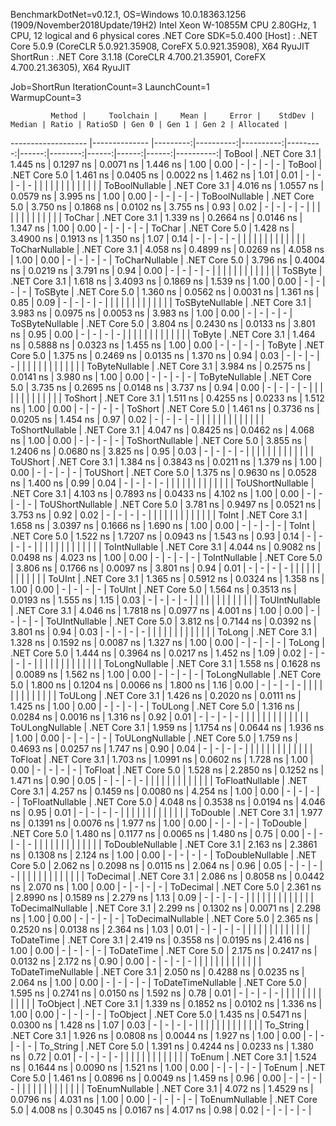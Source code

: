 
BenchmarkDotNet=v0.12.1, OS=Windows 10.0.18363.1256 (1909/November2018Update/19H2)
Intel Xeon W-10855M CPU 2.80GHz, 1 CPU, 12 logical and 6 physical cores
.NET Core SDK=5.0.400
  [Host]   : .NET Core 5.0.9 (CoreCLR 5.0.921.35908, CoreFX 5.0.921.35908), X64 RyuJIT
  ShortRun : .NET Core 3.1.18 (CoreCLR 4.700.21.35901, CoreFX 4.700.21.36305), X64 RyuJIT

Job=ShortRun  IterationCount=3  LaunchCount=1  
WarmupCount=3  

             Method |     Toolchain |     Mean |     Error |    StdDev |   Median | Ratio | RatioSD | Gen 0 | Gen 1 | Gen 2 | Allocated |
------------------- |-------------- |---------:|----------:|----------:|---------:|------:|--------:|------:|------:|------:|----------:|
             ToBool | .NET Core 3.1 | 1.445 ns | 0.1297 ns | 0.0071 ns | 1.446 ns |  1.00 |    0.00 |     - |     - |     - |         - |
             ToBool | .NET Core 5.0 | 1.461 ns | 0.0405 ns | 0.0022 ns | 1.462 ns |  1.01 |    0.01 |     - |     - |     - |         - |
                    |               |          |           |           |          |       |         |       |       |       |           |
     ToBoolNullable | .NET Core 3.1 | 4.016 ns | 1.0557 ns | 0.0579 ns | 3.995 ns |  1.00 |    0.00 |     - |     - |     - |         - |
     ToBoolNullable | .NET Core 5.0 | 3.750 ns | 0.1868 ns | 0.0102 ns | 3.755 ns |  0.93 |    0.02 |     - |     - |     - |         - |
                    |               |          |           |           |          |       |         |       |       |       |           |
             ToChar | .NET Core 3.1 | 1.339 ns | 0.2664 ns | 0.0146 ns | 1.347 ns |  1.00 |    0.00 |     - |     - |     - |         - |
             ToChar | .NET Core 5.0 | 1.428 ns | 3.4900 ns | 0.1913 ns | 1.350 ns |  1.07 |    0.14 |     - |     - |     - |         - |
                    |               |          |           |           |          |       |         |       |       |       |           |
     ToCharNullable | .NET Core 3.1 | 4.058 ns | 0.4899 ns | 0.0269 ns | 4.058 ns |  1.00 |    0.00 |     - |     - |     - |         - |
     ToCharNullable | .NET Core 5.0 | 3.796 ns | 0.4004 ns | 0.0219 ns | 3.791 ns |  0.94 |    0.00 |     - |     - |     - |         - |
                    |               |          |           |           |          |       |         |       |       |       |           |
            ToSByte | .NET Core 3.1 | 1.618 ns | 3.4093 ns | 0.1869 ns | 1.539 ns |  1.00 |    0.00 |     - |     - |     - |         - |
            ToSByte | .NET Core 5.0 | 1.360 ns | 0.0562 ns | 0.0031 ns | 1.361 ns |  0.85 |    0.09 |     - |     - |     - |         - |
                    |               |          |           |           |          |       |         |       |       |       |           |
    ToSByteNullable | .NET Core 3.1 | 3.983 ns | 0.0975 ns | 0.0053 ns | 3.983 ns |  1.00 |    0.00 |     - |     - |     - |         - |
    ToSByteNullable | .NET Core 5.0 | 3.804 ns | 0.2430 ns | 0.0133 ns | 3.801 ns |  0.95 |    0.00 |     - |     - |     - |         - |
                    |               |          |           |           |          |       |         |       |       |       |           |
             ToByte | .NET Core 3.1 | 1.464 ns | 0.5888 ns | 0.0323 ns | 1.455 ns |  1.00 |    0.00 |     - |     - |     - |         - |
             ToByte | .NET Core 5.0 | 1.375 ns | 0.2469 ns | 0.0135 ns | 1.370 ns |  0.94 |    0.03 |     - |     - |     - |         - |
                    |               |          |           |           |          |       |         |       |       |       |           |
     ToByteNullable | .NET Core 3.1 | 3.984 ns | 0.2575 ns | 0.0141 ns | 3.980 ns |  1.00 |    0.00 |     - |     - |     - |         - |
     ToByteNullable | .NET Core 5.0 | 3.735 ns | 0.2695 ns | 0.0148 ns | 3.737 ns |  0.94 |    0.00 |     - |     - |     - |         - |
                    |               |          |           |           |          |       |         |       |       |       |           |
            ToShort | .NET Core 3.1 | 1.511 ns | 0.4255 ns | 0.0233 ns | 1.512 ns |  1.00 |    0.00 |     - |     - |     - |         - |
            ToShort | .NET Core 5.0 | 1.461 ns | 0.3736 ns | 0.0205 ns | 1.454 ns |  0.97 |    0.02 |     - |     - |     - |         - |
                    |               |          |           |           |          |       |         |       |       |       |           |
    ToShortNullable | .NET Core 3.1 | 4.047 ns | 0.8425 ns | 0.0462 ns | 4.068 ns |  1.00 |    0.00 |     - |     - |     - |         - |
    ToShortNullable | .NET Core 5.0 | 3.855 ns | 1.2406 ns | 0.0680 ns | 3.825 ns |  0.95 |    0.03 |     - |     - |     - |         - |
                    |               |          |           |           |          |       |         |       |       |       |           |
           ToUShort | .NET Core 3.1 | 1.384 ns | 0.3843 ns | 0.0211 ns | 1.379 ns |  1.00 |    0.00 |     - |     - |     - |         - |
           ToUShort | .NET Core 5.0 | 1.375 ns | 0.9630 ns | 0.0528 ns | 1.400 ns |  0.99 |    0.04 |     - |     - |     - |         - |
                    |               |          |           |           |          |       |         |       |       |       |           |
   ToUShortNullable | .NET Core 3.1 | 4.103 ns | 0.7893 ns | 0.0433 ns | 4.102 ns |  1.00 |    0.00 |     - |     - |     - |         - |
   ToUShortNullable | .NET Core 5.0 | 3.781 ns | 0.9497 ns | 0.0521 ns | 3.753 ns |  0.92 |    0.02 |     - |     - |     - |         - |
                    |               |          |           |           |          |       |         |       |       |       |           |
              ToInt | .NET Core 3.1 | 1.658 ns | 3.0397 ns | 0.1666 ns | 1.690 ns |  1.00 |    0.00 |     - |     - |     - |         - |
              ToInt | .NET Core 5.0 | 1.522 ns | 1.7207 ns | 0.0943 ns | 1.543 ns |  0.93 |    0.14 |     - |     - |     - |         - |
                    |               |          |           |           |          |       |         |       |       |       |           |
      ToIntNullable | .NET Core 3.1 | 4.044 ns | 0.9082 ns | 0.0498 ns | 4.023 ns |  1.00 |    0.00 |     - |     - |     - |         - |
      ToIntNullable | .NET Core 5.0 | 3.806 ns | 0.1766 ns | 0.0097 ns | 3.801 ns |  0.94 |    0.01 |     - |     - |     - |         - |
                    |               |          |           |           |          |       |         |       |       |       |           |
             ToUInt | .NET Core 3.1 | 1.365 ns | 0.5912 ns | 0.0324 ns | 1.358 ns |  1.00 |    0.00 |     - |     - |     - |         - |
             ToUInt | .NET Core 5.0 | 1.564 ns | 0.3513 ns | 0.0193 ns | 1.555 ns |  1.15 |    0.03 |     - |     - |     - |         - |
                    |               |          |           |           |          |       |         |       |       |       |           |
     ToUIntNullable | .NET Core 3.1 | 4.046 ns | 1.7818 ns | 0.0977 ns | 4.001 ns |  1.00 |    0.00 |     - |     - |     - |         - |
     ToUIntNullable | .NET Core 5.0 | 3.812 ns | 0.7144 ns | 0.0392 ns | 3.801 ns |  0.94 |    0.03 |     - |     - |     - |         - |
                    |               |          |           |           |          |       |         |       |       |       |           |
             ToLong | .NET Core 3.1 | 1.328 ns | 0.1592 ns | 0.0087 ns | 1.327 ns |  1.00 |    0.00 |     - |     - |     - |         - |
             ToLong | .NET Core 5.0 | 1.444 ns | 0.3964 ns | 0.0217 ns | 1.452 ns |  1.09 |    0.02 |     - |     - |     - |         - |
                    |               |          |           |           |          |       |         |       |       |       |           |
     ToLongNullable | .NET Core 3.1 | 1.558 ns | 0.1628 ns | 0.0089 ns | 1.562 ns |  1.00 |    0.00 |     - |     - |     - |         - |
     ToLongNullable | .NET Core 5.0 | 1.800 ns | 0.1204 ns | 0.0066 ns | 1.800 ns |  1.16 |    0.00 |     - |     - |     - |         - |
                    |               |          |           |           |          |       |         |       |       |       |           |
            ToULong | .NET Core 3.1 | 1.426 ns | 0.2020 ns | 0.0111 ns | 1.425 ns |  1.00 |    0.00 |     - |     - |     - |         - |
            ToULong | .NET Core 5.0 | 1.316 ns | 0.0284 ns | 0.0016 ns | 1.316 ns |  0.92 |    0.01 |     - |     - |     - |         - |
                    |               |          |           |           |          |       |         |       |       |       |           |
    ToULongNullable | .NET Core 3.1 | 1.959 ns | 1.1754 ns | 0.0644 ns | 1.936 ns |  1.00 |    0.00 |     - |     - |     - |         - |
    ToULongNullable | .NET Core 5.0 | 1.759 ns | 0.4693 ns | 0.0257 ns | 1.747 ns |  0.90 |    0.04 |     - |     - |     - |         - |
                    |               |          |           |           |          |       |         |       |       |       |           |
            ToFloat | .NET Core 3.1 | 1.703 ns | 1.0991 ns | 0.0602 ns | 1.728 ns |  1.00 |    0.00 |     - |     - |     - |         - |
            ToFloat | .NET Core 5.0 | 1.528 ns | 2.2850 ns | 0.1252 ns | 1.471 ns |  0.90 |    0.05 |     - |     - |     - |         - |
                    |               |          |           |           |          |       |         |       |       |       |           |
    ToFloatNullable | .NET Core 3.1 | 4.257 ns | 0.1459 ns | 0.0080 ns | 4.254 ns |  1.00 |    0.00 |     - |     - |     - |         - |
    ToFloatNullable | .NET Core 5.0 | 4.048 ns | 0.3538 ns | 0.0194 ns | 4.046 ns |  0.95 |    0.01 |     - |     - |     - |         - |
                    |               |          |           |           |          |       |         |       |       |       |           |
           ToDouble | .NET Core 3.1 | 1.977 ns | 0.1391 ns | 0.0076 ns | 1.977 ns |  1.00 |    0.00 |     - |     - |     - |         - |
           ToDouble | .NET Core 5.0 | 1.480 ns | 0.1177 ns | 0.0065 ns | 1.480 ns |  0.75 |    0.00 |     - |     - |     - |         - |
                    |               |          |           |           |          |       |         |       |       |       |           |
   ToDoubleNullable | .NET Core 3.1 | 2.163 ns | 2.3861 ns | 0.1308 ns | 2.124 ns |  1.00 |    0.00 |     - |     - |     - |         - |
   ToDoubleNullable | .NET Core 5.0 | 2.062 ns | 0.2098 ns | 0.0115 ns | 2.064 ns |  0.96 |    0.05 |     - |     - |     - |         - |
                    |               |          |           |           |          |       |         |       |       |       |           |
          ToDecimal | .NET Core 3.1 | 2.086 ns | 0.8058 ns | 0.0442 ns | 2.070 ns |  1.00 |    0.00 |     - |     - |     - |         - |
          ToDecimal | .NET Core 5.0 | 2.361 ns | 2.8990 ns | 0.1589 ns | 2.279 ns |  1.13 |    0.09 |     - |     - |     - |         - |
                    |               |          |           |           |          |       |         |       |       |       |           |
  ToDecimalNullable | .NET Core 3.1 | 2.299 ns | 0.1302 ns | 0.0071 ns | 2.298 ns |  1.00 |    0.00 |     - |     - |     - |         - |
  ToDecimalNullable | .NET Core 5.0 | 2.365 ns | 0.2520 ns | 0.0138 ns | 2.364 ns |  1.03 |    0.01 |     - |     - |     - |         - |
                    |               |          |           |           |          |       |         |       |       |       |           |
         ToDateTime | .NET Core 3.1 | 2.419 ns | 0.3558 ns | 0.0195 ns | 2.416 ns |  1.00 |    0.00 |     - |     - |     - |         - |
         ToDateTime | .NET Core 5.0 | 2.175 ns | 0.2417 ns | 0.0132 ns | 2.172 ns |  0.90 |    0.00 |     - |     - |     - |         - |
                    |               |          |           |           |          |       |         |       |       |       |           |
 ToDateTimeNullable | .NET Core 3.1 | 2.050 ns | 0.4288 ns | 0.0235 ns | 2.064 ns |  1.00 |    0.00 |     - |     - |     - |         - |
 ToDateTimeNullable | .NET Core 5.0 | 1.595 ns | 0.2741 ns | 0.0150 ns | 1.592 ns |  0.78 |    0.01 |     - |     - |     - |         - |
                    |               |          |           |           |          |       |         |       |       |       |           |
           ToObject | .NET Core 3.1 | 1.339 ns | 0.1852 ns | 0.0102 ns | 1.336 ns |  1.00 |    0.00 |     - |     - |     - |         - |
           ToObject | .NET Core 5.0 | 1.435 ns | 0.5471 ns | 0.0300 ns | 1.428 ns |  1.07 |    0.03 |     - |     - |     - |         - |
                    |               |          |           |           |          |       |         |       |       |       |           |
          To_String | .NET Core 3.1 | 1.926 ns | 0.0808 ns | 0.0044 ns | 1.927 ns |  1.00 |    0.00 |     - |     - |     - |         - |
          To_String | .NET Core 5.0 | 1.391 ns | 0.4244 ns | 0.0233 ns | 1.380 ns |  0.72 |    0.01 |     - |     - |     - |         - |
                    |               |          |           |           |          |       |         |       |       |       |           |
             ToEnum | .NET Core 3.1 | 1.524 ns | 0.1644 ns | 0.0090 ns | 1.521 ns |  1.00 |    0.00 |     - |     - |     - |         - |
             ToEnum | .NET Core 5.0 | 1.461 ns | 0.0896 ns | 0.0049 ns | 1.459 ns |  0.96 |    0.00 |     - |     - |     - |         - |
                    |               |          |           |           |          |       |         |       |       |       |           |
     ToEnumNullable | .NET Core 3.1 | 4.072 ns | 1.4529 ns | 0.0796 ns | 4.031 ns |  1.00 |    0.00 |     - |     - |     - |         - |
     ToEnumNullable | .NET Core 5.0 | 4.008 ns | 0.3045 ns | 0.0167 ns | 4.017 ns |  0.98 |    0.02 |     - |     - |     - |         - |

